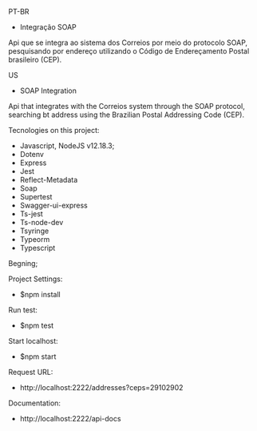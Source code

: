 PT-BR
 * Integração SOAP

 Api que se integra ao sistema dos Correios por meio do protocolo SOAP, pesquisando por endereço utilizando o Código de Endereçamento Postal brasileiro (CEP).

US
 * SOAP Integration
 
 Api that integrates with the Correios system through the SOAP protocol, searching bt address using the Brazilian Postal Addressing Code (CEP).


Tecnologies on this project:

* Javascript, NodeJS v12.18.3;
* Dotenv
* Express 
* Jest
* Reflect-Metadata
* Soap
* Supertest
* Swagger-ui-express
* Ts-jest
* Ts-node-dev
* Tsyringe
* Typeorm
* Typescript

Begning;

Project Settings:
* $npm install

Run test:
* $npm test

Start localhost:
* $npm start

Request URL:
* http://localhost:2222/addresses?ceps=29102902

Documentation:
* http://localhost:2222/api-docs